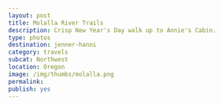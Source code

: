 ```yaml
---
layout: post
title: Molalla River Trails
description: Crisp New Year's Day walk up to Annie's Cabin.
type: photos
destination: jenner-hanni
category: travels
subcat: Northwest
location: Oregon
image: /img/thumbs/molalla.png
permalink: 
publish: yes
---
```


<p><a href="https://jenner.smugmug.com/North-America/2013-Molalla-State-Park/i-h6KgPKs/0/M/DSCF3798-M.jpg">
<img src="https://jenner.smugmug.com/North-America/2013-Molalla-State-Park/i-h6KgPKs/0/M/DSCF3798-M.jpg" alt=""></a></p>

<p><a href="https://jenner.smugmug.com/North-America/2013-Molalla-State-Park/i-m7KjCJX/0/M/DSCF3796-M.jpg">
<img src="https://jenner.smugmug.com/North-America/2013-Molalla-State-Park/i-m7KjCJX/0/M/DSCF3796-M.jpg" alt=""></a></p>

<p><a href="https://jenner.smugmug.com/North-America/2013-Molalla-State-Park/i-VKT48wS/0/M/DSCF3802-M.jpg">
<img src="https://jenner.smugmug.com/North-America/2013-Molalla-State-Park/i-VKT48wS/0/M/DSCF3802-M.jpg" alt=""></a></p>

<p><a href="https://jenner.smugmug.com/North-America/2013-Molalla-State-Park/i-bwK97jj/0/M/DSCF3803-M.jpg">
<img src="https://jenner.smugmug.com/North-America/2013-Molalla-State-Park/i-bwK97jj/0/M/DSCF3803-M.jpg" alt=""></a></p>

<p><a href="https://jenner.smugmug.com/North-America/2013-Molalla-State-Park/i-smJm8vv/0/M/DSCF3804-M.jpg">
<img src="https://jenner.smugmug.com/North-America/2013-Molalla-State-Park/i-smJm8vv/0/M/DSCF3804-M.jpg" alt=""></a></p>

<p><a href="https://jenner.smugmug.com/North-America/2013-Molalla-State-Park/i-qMgH2Z6/0/M/DSCF3805-M.jpg">
<img src="https://jenner.smugmug.com/North-America/2013-Molalla-State-Park/i-qMgH2Z6/0/M/DSCF3805-M.jpg" alt=""></a></p>

<p><a href="https://jenner.smugmug.com/North-America/2013-Molalla-State-Park/i-TGgwxrC/0/M/DSCF3806-M.jpg">
<img src="https://jenner.smugmug.com/North-America/2013-Molalla-State-Park/i-TGgwxrC/0/M/DSCF3806-M.jpg" alt=""></a></p>

